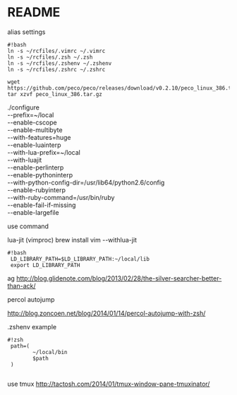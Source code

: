 # README #

alias settings



```
#!bash
ln -s ~/rcfiles/.vimrc ~/.vimrc
ln -s ~/rcfiles/.zsh ~/.zsh
ln -s ~/rcfiles/.zshenv ~/.zshenv
ln -s ~/rcfiles/.zshrc ~/.zshrc

wget https://github.com/peco/peco/releases/download/v0.2.10/peco_linux_386.tar.gz
tar xzvf peco_linux_386.tar.gz
```

./configure \
 --prefix=~/local\
 --enable-cscope\
 --enable-multibyte \
 --with-features=huge \
 --enable-luainterp \
 --with-lua-prefix=~/local \
 --with-luajit \
 --enable-perlinterp \
 --enable-pythoninterp \
 --with-python-config-dir=/usr/lib64/python2.6/config \
 --enable-rubyinterp \
 --with-ruby-command=/usr/bin/ruby \
 --enable-fail-if-missing \
 --enable-largefile


use command

lua-jit (vimproc)
brew install vim --withlua-jit



```
#!bash
 LD_LIBRARY_PATH=$LD_LIBRARY_PATH:~/local/lib
 export LD_LIBRARY_PATH

```




ag
http://blog.glidenote.com/blog/2013/02/28/the-silver-searcher-better-than-ack/


percol
autojump



http://blog.zoncoen.net/blog/2014/01/14/percol-autojump-with-zsh/



.zshenv example

```
#!zsh
 path=(
        ~/local/bin
        $path
 )


```
use tmux
http://tactosh.com/2014/01/tmux-window-pane-tmuxinator/